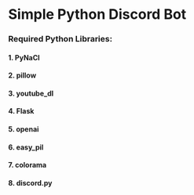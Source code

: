 # Simple Python Discord Bot
### Required Python Libraries:
#### 1. PyNaCl
#### 2. pillow
#### 3. youtube_dl 
#### 4. Flask
#### 5. openai
#### 6. easy_pil
#### 7. colorama
#### 8. discord.py
